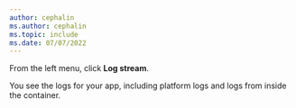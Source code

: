 ```yaml
---
author: cephalin
ms.author: cephalin
ms.topic: include
ms.date: 07/07/2022
---
```


From the left menu, click **Log stream**.

You see the logs for your app, including platform logs and logs from inside the container.